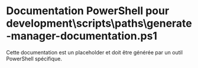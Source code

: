 # Documentation PowerShell pour development\scripts\paths\generate-manager-documentation.ps1

Cette documentation est un placeholder et doit être générée par un outil PowerShell spécifique.
